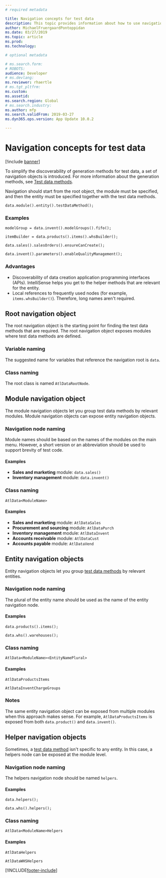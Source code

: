 ```yaml
---
# required metadata

title: Navigation concepts for test data
description: This topic provides information about how to use navigation to simplify the discoverability of test data generation methods.
author: MichaelFruergaardPontoppidan
ms.date: 03/27/2019
ms.topic: article
ms.prod: 
ms.technology: 

# optional metadata

# ms.search.form: 
# ROBOTS: 
audience: Developer
# ms.devlang: 
ms.reviewer: rhaertle
# ms.tgt_pltfrm: 
ms.custom: 
ms.assetid: 
ms.search.region: Global
# ms.search.industry: 
ms.author: mfp
ms.search.validFrom: 2019-03-27
ms.dyn365.ops.version: App Update 10.0.2

---
```


# Navigation concepts for test data

[!include [banner](../includes/banner.md)]

To simplify the discoverability of generation methods for test data, a set of navigation objects is introduced. For more information about the generation methods, see [Test data methods](test-data-methods.md).

Navigation should start from the root object, the module must be specified, and then the entity must be specified together with the test data methods.

```xpp
data.module().entity().testDataMethod();
```

### Examples

```xpp
modelGroup = data.invent().modelGroups().fifo();

itemBuilder = data.products().items().whsBuilder();

data.sales().salesOrders().ensureCanCreate();

data.invent().parameters().enableQualityManagement();
```

### Advantages

- Discoverability of data creation application programming interfaces (APIs). IntelliSense helps you get to the helper methods that are relevant for the entity.
- Local references to frequently used nodes (for example, `items.whsBuilder()`). Therefore, long names aren't required.

## Root navigation object

The root navigation object is the starting point for finding the test data methods that are required. The root navigation object exposes modules where test data methods are defined.

### Variable naming

The suggested name for variables that reference the navigation root is `data`.

### Class naming

The root class is named `AtlDataRootNode`.

## Module navigation object

The module navigation objects let you group test data methods by relevant modules. Module navigation objects can expose entity navigation objects.

### Navigation node naming

Module names should be based on the names of the modules on the main menu. However, a short version or an abbreviation should be used to support brevity of test code.

#### Examples

- **Sales and marketing** module: `data.sales()`
- **Inventory management** module: `data.invent()`

### Class naming

`AtlData<ModuleName>`

#### Examples

- **Sales and marketing** module: `AtlDataSales`
- **Procurement and sourcing** module: `AtlDataPurch`
- **Inventory management** module: `AtlDataInvent`
- **Accounts receivable** module: `AtlDataCust`
- **Accounts payable** module: `AtlDataVend`

## Entity navigation objects

Entity navigation objects let you group [test data methods](test-data-methods.md) by relevant entities.

### Navigation node naming

The plural of the entity name should be used as the name of the entity navigation node.

#### Examples

```xpp
data.products().items();

data.whs().warehouses();
```

### Class naming 

`AtlData<ModuleName><EntityNamePlural>`

#### Examples

```xpp
AtlDataProductsItems

AtlDataInventChargeGroups
```

### Notes

The same entity navigation object can be exposed from multiple modules when this approach makes sense. For example, `AtlDataProductsItems` is exposed from both `data.product()` and `data.invent()`.

## Helper navigation objects

Sometimes, a [test data method](test-data-methods.md) isn't specific to any entity. In this case, a helpers node can be exposed at the module level. 

### Navigation node naming

The helpers navigation node should be named `helpers`.

#### Examples

```xpp
data.helpers();

data.whs().helpers();
```

### Class naming

`AtlData<ModuleName>Helpers`

#### Examples

```xpp
AtlDataHelpers

AtlDataWHSHelpers
```


[!INCLUDE[footer-include](../../../includes/footer-banner.md)]
